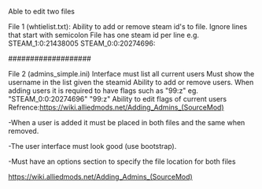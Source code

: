 Able to edit two files

File 1 (whtielist.txt):
Ability to add or remove steam id's to file.
Ignore lines that start with semicolon
File has one steam id per line
e.g.
STEAM_1:0:21438005
STEAM_0:0:20274696:

###################

File 2 (admins_simple.ini)
Interface must list all current users
Must show the username in the list given the steamid
Ability to add or remove users.
When adding users it is required to have flags such as "99:z"
eg.
"STEAM_0:0:20274696"    "99:z"
Ability to edit flags of current users
Refrence:https://wiki.alliedmods.net/Adding_Admins_(SourceMod)

-When a user is added it must be placed in both files and the same when removed.

-The user interface must look good (use bootstrap).

-Must have an options section to specify the file location for both files

https://wiki.alliedmods.net/Adding_Admins_(SourceMod)
